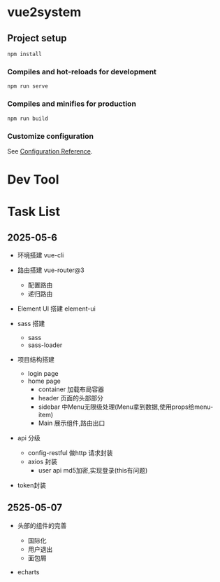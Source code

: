 # vue2system

## Project setup

```
npm install
```

### Compiles and hot-reloads for development

```
npm run serve
```

### Compiles and minifies for production

```
npm run build
```

### Customize configuration

See [Configuration Reference](https://cli.vuejs.org/config/).

# Dev Tool


# Task List

## 2025-05-6

+ 环境搭建 vue-cli
+ 路由搭建 vue-router@3

  + 配置路由
  + 递归路由
+ Element UI 搭建 element-ui
+ sass 搭建 

  + sass 
  + sass-loader
+ 项目结构搭建
  + login page
  + home page
    + container 加载布局容器
    + header 页面的头部部分
    + sidebar 中Menu无限级处理(Menu拿到数据,使用props给menu-item)
    + Main 展示组件,路由出口
+ api 分级
  + config-restful 做http 请求封装
  + axios 封装
    + user  api md5加密,实现登录(this有问题)
+ token封装



## 2525-05-07

+ 头部的组件的完善

  + 国际化
  + 用户退出
  + 面包屑

+ echarts

  


